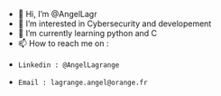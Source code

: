 - 👋 Hi, I’m @AngelLagr
- 👀 I’m interested in Cybersecurity and developement
- 🌱 I’m currently learning python and C 
- 📫 How to reach me on :
-     Linkedin : @AngelLagrange
-     Email : lagrange.angel@orange.fr

<!---
AngelLagr/AngelLagr is a ✨ special ✨ repository because its `README.md` (this file) appears on your GitHub profile.
You can click the Preview link to take a look at your changes.
--->
